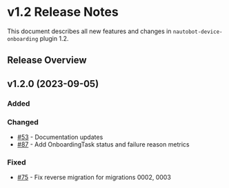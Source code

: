 # v1.2 Release Notes

This document describes all new features and changes in `nautobot-device-onboarding` plugin 1.2.


## Release Overview

## v1.2.0 (2023-09-05)

### Added

### Changed

- [#53](https://github.com/nautobot/nautobot-plugin-device-onboarding/pull/53) - Documentation updates
- [#87](https://github.com/nautobot/nautobot-plugin-device-onboarding/pull/87) - Add OnboardingTask status and failure reason metrics

### Fixed

- [#75](https://github.com/nautobot/nautobot-plugin-device-onboarding/pull/75) - Fix reverse migration for migrations 0002, 0003
